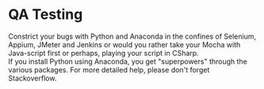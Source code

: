 # QA Testing
Constrict your bugs with Python and Anaconda in the confines of Selenium, Appium, JMeter and Jenkins
or would you rather take your Mocha with Java-script first or perhaps, playing your script in CSharp.  
If you install Python using Anaconda, you get "superpowers" through the various packages. For more
detailed help, please don't forget Stackoverflow.

